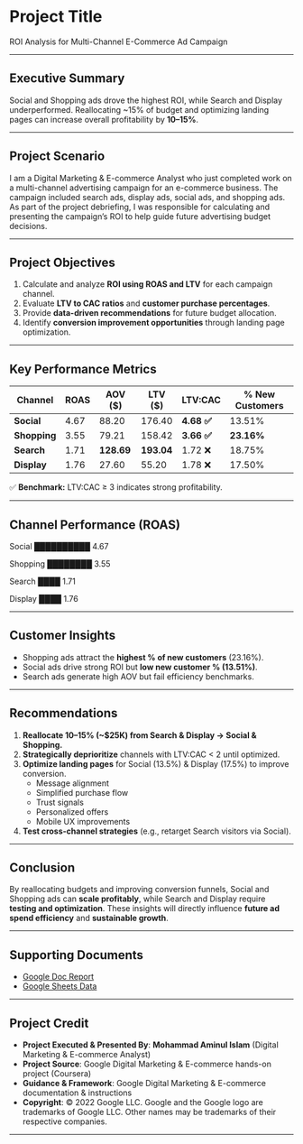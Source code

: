 # **Project Title**  
ROI Analysis for Multi-Channel E-Commerce Ad Campaign  

---

## Executive Summary  
Social and Shopping ads drove the highest ROI, while Search and Display underperformed. Reallocating ~15% of budget and optimizing landing pages can increase overall profitability by **10–15%**.  

---

## **Project Scenario**  
I am a Digital Marketing & E-commerce Analyst who just completed work on a multi-channel advertising campaign for an e-commerce business. The campaign included search ads, display ads, social ads, and shopping ads. As part of the project debriefing, I was responsible for calculating and presenting the campaign’s ROI to help guide future advertising budget decisions. 

---

## Project Objectives  
1. Calculate and analyze **ROI using ROAS and LTV** for each campaign channel.  
2. Evaluate **LTV to CAC ratios** and **customer purchase percentages**.  
3. Provide **data-driven recommendations** for future budget allocation.  
4. Identify **conversion improvement opportunities** through landing page optimization.  

---

## Key Performance Metrics  

| Channel      | ROAS  | AOV ($) | LTV ($) | LTV:CAC | % New Customers |  
|--------------|-------|---------|---------|---------|-----------------|  
| **Social**   | 4.67  | 88.20   | 176.40  | **4.68 ✅** | 13.51% |  
| **Shopping** | 3.55  | 79.21   | 158.42  | **3.66 ✅** | **23.16%** |  
| **Search**   | 1.71  | **128.69** | **193.04** | 1.72 ❌ | 18.75% |  
| **Display**  | 1.76  | 27.60   | 55.20   | 1.78 ❌ | 17.50% |  

✅ **Benchmark:** LTV:CAC ≥ 3 indicates strong profitability.  

---

## Channel Performance (ROAS)  

Social ██████████ 4.67

Shopping ████████ 3.55

Search ████ 1.71

Display ████ 1.76

---

## Customer Insights  
- Shopping ads attract the **highest % of new customers** (23.16%).  
- Social ads drive strong ROI but **low new customer % (13.51%)**.  
- Search ads generate high AOV but fail efficiency benchmarks.  

---

## Recommendations  
1. **Reallocate 10–15% (~$25K) from Search & Display → Social & Shopping.**  
2. **Strategically deprioritize** channels with LTV:CAC < 2 until optimized.  
3. **Optimize landing pages** for Social (13.5%) & Display (17.5%) to improve conversion.  
   - Message alignment  
   - Simplified purchase flow  
   - Trust signals  
   - Personalized offers  
   - Mobile UX improvements  
4. **Test cross-channel strategies** (e.g., retarget Search visitors via Social).  

---

## Conclusion  
By reallocating budgets and improving conversion funnels, Social and Shopping ads can **scale profitably**, while Search and Display require **testing and optimization**. These insights will directly influence **future ad spend efficiency** and **sustainable growth**.  

---

## Supporting Documents  
- [Google Doc Report](https://docs.google.com/document/d/1wP0_18egcI3OyLKvYz7KZQ6MZf4bM_X1D_eZqNjtNSQ/edit?usp=drive_link)  
- [Google Sheets Data](https://docs.google.com/spreadsheets/d/1Tfyb1eP4J66fXbFu94dZgqOjxk2_4aq7Rk3czZJxPqg/edit?usp=drive_link)  

---

## Project Credit  
- **Project Executed & Presented By**: **Mohammad Aminul Islam** (Digital Marketing & E-commerce Analyst)  
- **Project Source**: Google Digital Marketing & E-commerce hands-on project (Coursera)  
- **Guidance & Framework**: Google Digital Marketing & E-commerce documentation & instructions  
- **Copyright**: © 2022 Google LLC. Google and the Google logo are trademarks of Google LLC. Other names may be trademarks of their respective companies.  

---
